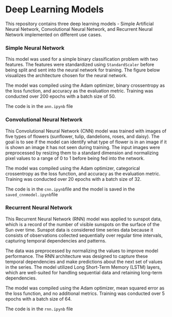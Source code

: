 # Deep Learning Models
This repository contains three deep learning models - Simple Artificial Neural Network, Convolutional Neural Network, and Recurrent Neural Network implemented on different use cases.


### **Simple Neural Network**

<p>
This model was used for a simple binary classification problem with two features. The features were standardized using <code>StandardScaler</code> before being split and sent into the neural network for training. The figure below visualizes the architecture chosen for the neural network.
</p>

<p>
The model was compiled using the Adam optimizer, binary crossentropy as the loss function, and accuracy as the evaluation metric. Training was conducted over 200 epochs with a batch size of 50.
</p>

<p>
The code is in the <code>ann.ipynb</code> file
</p>

### **Convolutional Neural Network**

<p>
This Convolutional Neural Network (CNN) model was trained with images of five types of flowers (sunflower, tulip, dandelions, roses, and daisy). The goal is to see if the model can identify what type of flower is in an image if it is shown an image it has not seen during training. The input images were preprocessed by resizing them to a standard dimension and normalizing pixel values to a range of 0 to 1 before being fed into the network. 

<p>
The model was compiled using the Adam optimizer, categorical crossentropy as the loss function, and accuracy as the evaluation metric. Training was conducted over 20 epochs with a batch size of 32.
</p>

<p>
The code is in the <code>cnn.ipynb</code>file and the model is saved in the <code>saved_cnnmodel.ipynb</code>file
</p>

### **Recurrent Neural Network**
<p>
This Recurrent Neural Network (RNN) model was applied to sunspot data, which is a record of the number of visible sunspots on the surface of the Sun over time. Sunspot data is considered time series data because it consists of observations collected sequentially over regular time intervals, capturing temporal dependencies and patterns.
</p>

<p>
The data was preprocessed by normalizing the values to improve model performance. The RNN architecture was designed to capture these temporal dependencies and make predictions about the next set of values in the series. The model utilized Long Short-Term Memory (LSTM) layers, which are well-suited for handling sequential data and retaining long-term dependencies.
</p>

<p>
The model was compiled using the Adam optimizer, mean squared error as the loss function, and no additional metrics. Training was conducted over 5 epochs with a batch size of 64.
</p>

The code is in the <code>rnn.ipynb</code> file 






